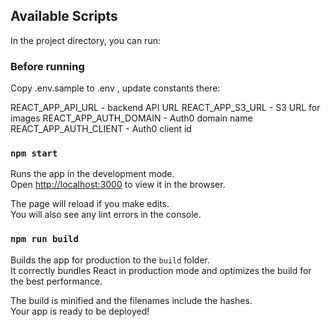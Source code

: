 ## Available Scripts

In the project directory, you can run:

### Before running

Copy .env.sample to .env , update constants there:

REACT_APP_API_URL - backend API URL
REACT_APP_S3_URL - S3 URL for images
REACT_APP_AUTH_DOMAIN - Auth0 domain name
REACT_APP_AUTH_CLIENT - Auth0 client id


### `npm start`

Runs the app in the development mode.<br>
Open [http://localhost:3000](http://localhost:3000) to view it in the browser.

The page will reload if you make edits.<br>
You will also see any lint errors in the console.

### `npm run build`

Builds the app for production to the `build` folder.<br>
It correctly bundles React in production mode and optimizes the build for the best performance.

The build is minified and the filenames include the hashes.<br>
Your app is ready to be deployed!